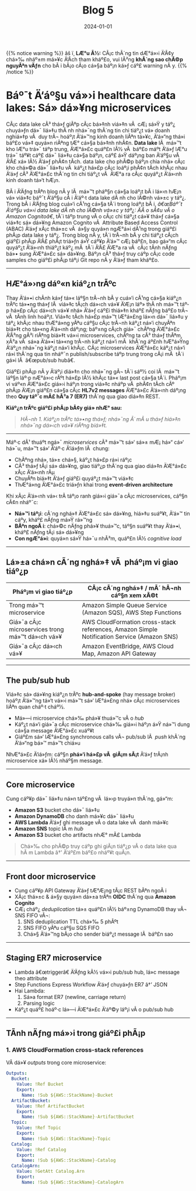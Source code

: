 ﻿---
title: "Blog 5"
date: "2024-01-01"
weight: 1
chapter: false
pre: " <b> 3.6. </b> "
---

{{% notice warning %}}
âš ï¸ **LÆ°u Ã½:** CÃ¡c thÃ´ng tin dÆ°á»›i Ä‘Ã¢y chá»‰ nháº±m má»¥c Ä‘Ã­ch tham kháº£o, vui lÃ²ng **khÃ´ng sao chÃ©p nguyÃªn vÄƒn** cho bÃ i bÃ¡o cÃ¡o cá»§a báº¡n ká»ƒ cáº£ warning nÃ y.
{{% /notice %}}

# Báº¯t Ä‘áº§u vá»›i healthcare data lakes: Sá»­ dá»¥ng microservices

CÃ¡c data lake cÃ³ thá»ƒ giÃºp cÃ¡c bá»‡nh viá»‡n vÃ  cÆ¡ sá»Ÿ y táº¿ chuyá»ƒn dá»¯ liá»‡u thÃ nh nhá»¯ng thÃ´ng tin chi tiáº¿t vá» doanh nghiá»‡p vÃ  duy trÃ¬ hoáº¡t Ä‘á»™ng kinh doanh liÃªn tá»¥c, Ä‘á»“ng thá»i báº£o vá»‡ quyá»n riÃªng tÆ° cá»§a bá»‡nh nhÃ¢n. **Data lake** lÃ  má»™t kho lÆ°u trá»¯ táº­p trung, Ä‘Æ°á»£c quáº£n lÃ½ vÃ  báº£o máº­t Ä‘á»ƒ lÆ°u trá»¯ táº¥t cáº£ dá»¯ liá»‡u cá»§a báº¡n, cáº£ á»Ÿ dáº¡ng ban Ä‘áº§u vÃ  Ä‘Ã£ xá»­ lÃ½ Ä‘á»ƒ phÃ¢n tÃ­ch. data lake cho phÃ©p báº¡n chia nhá» cÃ¡c kho chá»©a dá»¯ liá»‡u vÃ  káº¿t há»£p cÃ¡c loáº¡i phÃ¢n tÃ­ch khÃ¡c nhau Ä‘á»ƒ cÃ³ Ä‘Æ°á»£c thÃ´ng tin chi tiáº¿t vÃ  Ä‘Æ°a ra cÃ¡c quyáº¿t Ä‘á»‹nh kinh doanh tá»‘t hÆ¡n.

BÃ i Ä‘Äƒng trÃªn blog nÃ y lÃ  má»™t pháº§n cá»§a loáº¡t bÃ i lá»›n hÆ¡n vá» viá»‡c báº¯t Ä‘áº§u cÃ i Ä‘áº·t data lake dÃ nh cho lÄ©nh vá»±c y táº¿. Trong bÃ i Ä‘Äƒng blog cuá»‘i cÃ¹ng cá»§a tÃ´i trong loáº¡t bÃ i, *â€œBáº¯t Ä‘áº§u vá»›i data lake dÃ nh cho lÄ©nh vá»±c y táº¿: ÄÃ o sÃ¢u vÃ o Amazon Cognitoâ€*, tÃ´i táº­p trung vÃ o cÃ¡c chi tiáº¿t cá»¥ thá»ƒ cá»§a viá»‡c sá»­ dá»¥ng Amazon Cognito vÃ  Attribute Based Access Control (ABAC) Ä‘á»ƒ xÃ¡c thá»±c vÃ  á»§y quyá»n ngÆ°á»i dÃ¹ng trong giáº£i phÃ¡p data lake y táº¿. Trong blog nÃ y, tÃ´i trÃ¬nh bÃ y chi tiáº¿t cÃ¡ch giáº£i phÃ¡p Ä‘Ã£ phÃ¡t triá»ƒn á»Ÿ cáº¥p Ä‘á»™ cÆ¡ báº£n, bao gá»“m cÃ¡c quyáº¿t Ä‘á»‹nh thiáº¿t káº¿ mÃ  tÃ´i Ä‘Ã£ Ä‘Æ°a ra vÃ  cÃ¡c tÃ­nh nÄƒng bá»• sung Ä‘Æ°á»£c sá»­ dá»¥ng. Báº¡n cÃ³ thá»ƒ truy cáº­p cÃ¡c code samples cho giáº£i phÃ¡p táº¡i Git repo nÃ y Ä‘á»ƒ tham kháº£o.

---

## HÆ°á»›ng dáº«n kiáº¿n trÃºc

Thay Ä‘á»•i chÃ­nh ká»ƒ tá»« láº§n trÃ¬nh bÃ y cuá»‘i cÃ¹ng cá»§a kiáº¿n trÃºc tá»•ng thá»ƒ lÃ  viá»‡c tÃ¡ch dá»‹ch vá»¥ Ä‘Æ¡n láº» thÃ nh má»™t táº­p há»£p cÃ¡c dá»‹ch vá»¥ nhá» Ä‘á»ƒ cáº£i thiá»‡n kháº£ nÄƒng báº£o trÃ¬ vÃ  tÃ­nh linh hoáº¡t. Viá»‡c tÃ­ch há»£p má»™t lÆ°á»£ng lá»›n dá»¯ liá»‡u y táº¿ khÃ¡c nhau thÆ°á»ng yÃªu cáº§u cÃ¡c trÃ¬nh káº¿t ná»‘i chuyÃªn biá»‡t cho tá»«ng Ä‘á»‹nh dáº¡ng; báº±ng cÃ¡ch giá»¯ chÃºng Ä‘Æ°á»£c Ä‘Ã³ng gÃ³i riÃªng biá»‡t vá»›i microservices, chÃºng ta cÃ³ thá»ƒ thÃªm, xÃ³a vÃ  sá»­a Ä‘á»•i tá»«ng trÃ¬nh káº¿t ná»‘i mÃ  khÃ´ng áº£nh hÆ°á»Ÿng Ä‘áº¿n nhá»¯ng káº¿t ná»‘i khÃ¡c. CÃ¡c microservices Ä‘Æ°á»£c káº¿t ná»‘i rá»i thÃ´ng qua tin nháº¯n publish/subscribe táº­p trung trong cÃ¡i mÃ  tÃ´i gá»i lÃ  â€œpub/sub hubâ€.

Giáº£i phÃ¡p nÃ y Ä‘áº¡i diá»‡n cho nhá»¯ng gÃ¬ tÃ´i sáº½ coi lÃ  má»™t láº§n láº·p nÆ°á»›c rÃºt há»£p lÃ½ khÃ¡c tá»« last post cá»§a tÃ´i. Pháº¡m vi váº«n Ä‘Æ°á»£c giá»›i háº¡n trong viá»‡c nháº­p vÃ  phÃ¢n tÃ­ch cÃº phÃ¡p Ä‘Æ¡n giáº£n cá»§a cÃ¡c **HL7v2 messages** Ä‘Æ°á»£c Ä‘á»‹nh dáº¡ng theo **Quy táº¯c mÃ£ hÃ³a 7 (ER7)** thÃ´ng qua giao diá»‡n REST.

**Kiáº¿n trÃºc giáº£i phÃ¡p bÃ¢y giá» nhÆ° sau:**

> *HÃ¬nh 1. Kiáº¿n trÃºc tá»•ng thá»ƒ; nhá»¯ng Ã´ mÃ u thá»ƒ hiá»‡n nhá»¯ng dá»‹ch vá»¥ riÃªng biá»‡t.*

---

Máº·c dÃ¹ thuáº­t ngá»¯ *microservices* cÃ³ má»™t sá»‘ sá»± mÆ¡ há»“ cá»‘ há»¯u, má»™t sá»‘ Ä‘áº·c Ä‘iá»ƒm lÃ  chung:  
- ChÃºng nhá», tá»± chá»§, káº¿t há»£p rá»i ráº¡c  
- CÃ³ thá»ƒ tÃ¡i sá»­ dá»¥ng, giao tiáº¿p thÃ´ng qua giao diá»‡n Ä‘Æ°á»£c xÃ¡c Ä‘á»‹nh rÃµ  
- ChuyÃªn biá»‡t Ä‘á»ƒ giáº£i quyáº¿t má»™t viá»‡c  
- ThÆ°á»ng Ä‘Æ°á»£c triá»ƒn khai trong **event-driven architecture**

Khi xÃ¡c Ä‘á»‹nh vá»‹ trÃ­ táº¡o ranh giá»›i giá»¯a cÃ¡c microservices, cáº§n cÃ¢n nháº¯c:  
- **Ná»™i táº¡i**: cÃ´ng nghá»‡ Ä‘Æ°á»£c sá»­ dá»¥ng, hiá»‡u suáº¥t, Ä‘á»™ tin cáº­y, kháº£ nÄƒng má»Ÿ rá»™ng  
- **BÃªn ngoÃ i**: chá»©c nÄƒng phá»¥ thuá»™c, táº§n suáº¥t thay Ä‘á»•i, kháº£ nÄƒng tÃ¡i sá»­ dá»¥ng  
- **Con ngÆ°á»i**: quyá»n sá»Ÿ há»¯u nhÃ³m, quáº£n lÃ½ *cognitive load*

---

## Lá»±a chá»n cÃ´ng nghá»‡ vÃ  pháº¡m vi giao tiáº¿p

| Pháº¡m vi giao tiáº¿p                        | CÃ¡c cÃ´ng nghá»‡ / mÃ´ hÃ¬nh cáº§n xem xÃ©t                                                        |
| ---------------------------------------- | ------------------------------------------------------------------------------------------ |
| Trong má»™t microservice                   | Amazon Simple Queue Service (Amazon SQS), AWS Step Functions                               |
| Giá»¯a cÃ¡c microservices trong má»™t dá»‹ch vá»¥ | AWS CloudFormation cross-stack references, Amazon Simple Notification Service (Amazon SNS) |
| Giá»¯a cÃ¡c dá»‹ch vá»¥                         | Amazon EventBridge, AWS Cloud Map, Amazon API Gateway                                      |

---

## The pub/sub hub

Viá»‡c sá»­ dá»¥ng kiáº¿n trÃºc **hub-and-spoke** (hay message broker) hoáº¡t Ä‘á»™ng tá»‘t vá»›i má»™t sá»‘ lÆ°á»£ng nhá» cÃ¡c microservices liÃªn quan cháº·t cháº½.  
- Má»—i microservice chá»‰ phá»¥ thuá»™c vÃ o *hub*  
- Káº¿t ná»‘i giá»¯a cÃ¡c microservice chá»‰ giá»›i háº¡n á»Ÿ ná»™i dung cá»§a message Ä‘Æ°á»£c xuáº¥t  
- Giáº£m sá»‘ lÆ°á»£ng synchronous calls vÃ¬ pub/sub lÃ  *push* khÃ´ng Ä‘á»“ng bá»™ má»™t chiá»u

NhÆ°á»£c Ä‘iá»ƒm: cáº§n **phá»‘i há»£p vÃ  giÃ¡m sÃ¡t** Ä‘á»ƒ trÃ¡nh microservice xá»­ lÃ½ nháº§m message.

---

## Core microservice

Cung cáº¥p dá»¯ liá»‡u ná»n táº£ng vÃ  lá»›p truyá»n thÃ´ng, gá»“m:  
- **Amazon S3** bucket cho dá»¯ liá»‡u  
- **Amazon DynamoDB** cho danh má»¥c dá»¯ liá»‡u  
- **AWS Lambda** Ä‘á»ƒ ghi message vÃ o data lake vÃ  danh má»¥c  
- **Amazon SNS** topic lÃ m *hub*  
- **Amazon S3** bucket cho artifacts nhÆ° mÃ£ Lambda

> Chá»‰ cho phÃ©p truy cáº­p ghi giÃ¡n tiáº¿p vÃ o data lake qua hÃ m Lambda â†’ Ä‘áº£m báº£o nháº¥t quÃ¡n.

---

## Front door microservice

- Cung cáº¥p API Gateway Ä‘á»ƒ tÆ°Æ¡ng tÃ¡c REST bÃªn ngoÃ i  
- XÃ¡c thá»±c & á»§y quyá»n dá»±a trÃªn **OIDC** thÃ´ng qua **Amazon Cognito**  
- CÆ¡ cháº¿ *deduplication* tá»± quáº£n lÃ½ báº±ng DynamoDB thay vÃ¬ SNS FIFO vÃ¬:
  1. SNS deduplication TTL chá»‰ 5 phÃºt
  2. SNS FIFO yÃªu cáº§u SQS FIFO
  3. Chá»§ Ä‘á»™ng bÃ¡o cho sender biáº¿t message lÃ  báº£n sao

---

## Staging ER7 microservice

- Lambda â€œtriggerâ€ Ä‘Äƒng kÃ½ vá»›i pub/sub hub, lá»c message theo attribute  
- Step Functions Express Workflow Ä‘á»ƒ chuyá»ƒn ER7 â†’ JSON  
- Hai Lambda:
  1. Sá»­a format ER7 (newline, carriage return)
  2. Parsing logic  
- Káº¿t quáº£ hoáº·c lá»—i Ä‘Æ°á»£c Ä‘áº©y láº¡i vÃ o pub/sub hub

---

## TÃ­nh nÄƒng má»›i trong giáº£i phÃ¡p

### 1. AWS CloudFormation cross-stack references
VÃ­ dá»¥ *outputs* trong core microservice:
```yaml
Outputs:
  Bucket:
    Value: !Ref Bucket
    Export:
      Name: !Sub ${AWS::StackName}-Bucket
  ArtifactBucket:
    Value: !Ref ArtifactBucket
    Export:
      Name: !Sub ${AWS::StackName}-ArtifactBucket
  Topic:
    Value: !Ref Topic
    Export:
      Name: !Sub ${AWS::StackName}-Topic
  Catalog:
    Value: !Ref Catalog
    Export:
      Name: !Sub ${AWS::StackName}-Catalog
  CatalogArn:
    Value: !GetAtt Catalog.Arn
    Export:
      Name: !Sub ${AWS::StackName}-CatalogArn

